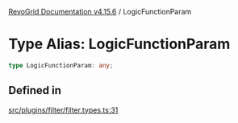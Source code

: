[RevoGrid Documentation v4.15.6](README.md) / LogicFunctionParam

# Type Alias: LogicFunctionParam

```ts
type LogicFunctionParam: any;
```

## Defined in

[src/plugins/filter/filter.types.ts:31](https://github.com/revolist/revogrid/blob/8ab186c1ae2faee97d25784acff6dbf4187524f8/src/plugins/filter/filter.types.ts#L31)
